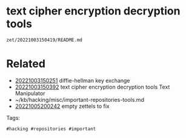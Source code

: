 # text cipher encryption decryption tools

` zet/20221003150419/README.md `

# Related

- [20221003150251](/zet/20221003150251/README.md) diffie-hellman key exchange
- [20221003150392](/zet/20221003150392/README.md) text cipher encryption decryption tools Text Manipulator
- ~/kb/hacking/misc/important-repositories-tools.md
- [20221005200242](/zet/20221005200242/README.md) empty zettels to fix

Tags:

    #hacking #repositories #important 
